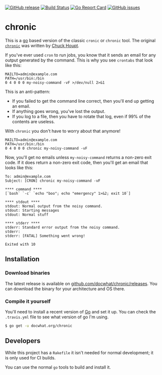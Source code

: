 [![GitHub
release](https://img.shields.io/github/release/docwhat/chronic.svg)](https://github.com/docwhat/chronic/releases)
[![Build
Status](https://travis-ci.org/docwhat/chronic.svg?branch=master)](https://travis-ci.org/docwhat/chronic)
[![Go Report
Card](https://goreportcard.com/badge/github.com/docwhat/chronic)](https://goreportcard.com/report/github.com/docwhat/chronic)
[![GitHub
issues](https://img.shields.io/github/issues/docwhat/chronic.svg)](https://github.com/docwhat/chronic/issues)

chronic
=======

This is a [go](https://golang.org/) based version of the classic `cronic` or
`chronic` tool. The original [`chronic`](http://habilis.net/cronic/) was
written by [Chuck Houpt](http://habilis.net/chuck/).

If you've ever used `cron` to run jobs, you know that it sends an email for any
output generated by the command. This is why you see `crontabs` that look like
this:

    MAILTO=admin@example.com
    PATH=/usr/bin:/bin
    0 4 0 0 0 my-noisy-command -vF >/dev/null 2>&1

This is an anti-pattern:

-   If you failed to get the command line correct, then you'll end up getting
    an email.
-   If anything goes wrong, you've lost the output.
-   If you log to a file, then you have to rotate that log, even if 99% of the
    contents are useless.

With `chronic` you don't have to worry about that anymore!

    MAILTO=admin@example.com
    PATH=/usr/bin:/bin
    0 4 0 0 0 chronic my-noisy-command -vF

Now, you'll get no emails unless `my-noisy-command` returns a non-zero exit
code. If it does return a non-zero exit code, then you'll get an email that
looks like this:

    To: admin@example.com
    Subject: [CRON] chronic my-noisy-command -vF

    **** command ****
    [`bash` `-c` `echo "boo"; echo "emergency" 1>&2; exit 10`]

    **** stdout ****
    stdout: Normal output from the noisy command.
    stdout: Starting messages
    stdout: Normal stuff

    **** stderr ****
    stderr: Standard error output from the noisy command.
    stderr:
    stderr: [FATAL] Something went wrong!

    Exited with 10

Installation
------------

### Download binaries

The latest release is available on
[github.com/docwhat/chronic/releases](https://github.com/docwhat/chronic/releases).
You can download the binary for your architecture and OS there.

### Compile it yourself

You'll need to install a recent version of [Go](https://golang.org/) and set it
up. You can check the `.travis.yml` file to see what version of go I'm using.

``` .sh
$ go get -u docwhat.org/chronic
```

Developers
----------

While this project has a `Rakefile` it isn't needed for normal development; it
is only used for CI builds.

You can use the normal `go` tools to build and install it.
